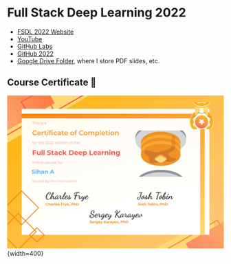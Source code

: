 Full Stack Deep Learning 2022
===

- [FSDL 2022 Website](https://fullstackdeeplearning.com/course/2022/)
- [YouTube](https://www.youtube.com/c/FullStackDeepLearning)
- [GitHub Labs](https://github.com/full-stack-deep-learning/fsdl-text-recognizer-2022-labs)
- [GitHub 2022](https://github.com/full-stack-deep-learning/fsdl-text-recognizer-2022)
- [Google Drive Folder](https://drive.google.com/drive/folders/1J1L-gs5JTWHho08YNYLySzHSKw-1S_X3), where I store PDF slides, etc.

Course Certificate 🎉
---

![certificate](imgs/certificate.jpg){width=400}
